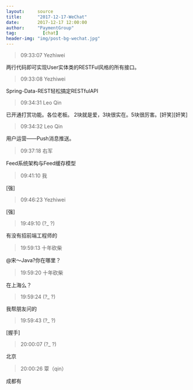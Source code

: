 ```yaml
---
layout:     source 
title:      "2017-12-17-WeChat"
date:       2017-12-17 12:00:00
author:     "PaymentGroup"
tag:		  [chat]
header-img: "img/post-bg-wechat.jpg"
---
```

> 09:33:07  Yezhiwei  
   
两行代码即可实现User实体类的RESTFul风格的所有接口。  
   
> 09:33:08  Yezhiwei  
   
Spring-Data-REST轻松搞定RESTfulAPI  
   
> 09:34:31  Leo Qin  
   
已开通打赏功能。各位老板。 2块就是爱，3块很实在。5块很厉害。[奸笑][奸笑]  
   
> 09:34:32  Leo Qin  
   
用户运营——Push消息推送。  
   
> 09:37:18  右军  
   
Feed系统架构与Feed缓存模型  
   
> 09:41:10  我  
   
[强]  
   
> 09:46:23  Yezhiwei  
   
[强]  
   
> 19:49:10  (?_ ?)  
   
有没有招前端工程师的  
   
> 19:59:13  十年砍柴  
   
@宋～Java?你在哪里？  
   
> 19:59:20  十年砍柴  
   
在上海么？  
   
> 19:59:24  (?_ ?)  
   
我帮朋友问的  
   
> 19:59:43  (?_ ?)  
   
[握手]  
   
> 20:00:07  (?_ ?)  
   
北京  
   
> 20:00:26  覃（qin）  
   
成都有  
   
